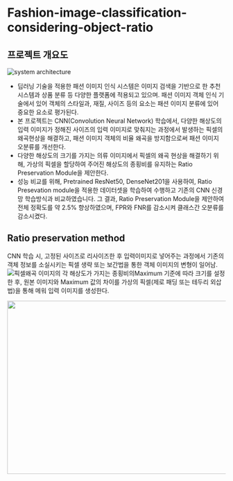 # Fashion-image-classification-considering-object-ratio

## 프로젝트 개요도
![system architecture](https://user-images.githubusercontent.com/65028694/147312559-f4a08946-901c-4b15-b775-0e6cfe6297e5.jpg)
- 딥러닝 기술을 적용한 패션 이미지 인식 시스템은 이미지 검색을 기반으로 한 추천시스템과 상품 분류 등 다양한 플랫폼에 적용되고 있으며. 패션 이미지 객체 인식 기술에서 있어 객체의 스타일과, 재질, 사이즈 등의 요소는 패션 이미지 분류에 있어 중요한 요소로 평가된다. 
- 본 프로젝트는 CNN(Convolution Neural Network) 학습에서, 다양한 해상도의 입력 이미지가 정해진 사이즈의 입력 이미지로 맞춰지는 과정에서 발생하는 픽셀의 왜곡현상을 해결하고, 패션 이미지 객체의 비율 왜곡을 방지함으로써 패션 이미지 오분류를 개선한다.
- 다양한 해상도의 크기를 가지는 의류 이미지에서 픽셀의 왜곡 현상을 해결하기 위해, 가상의 픽셀을 할당하여 주어진 해상도의 종횡비를 유지하는 Ratio Preservation Module을 제안한다.
- 성능 비교를 위해, Pretrained ResNet50, DenseNet201을 사용하여, Ratio Presevation module을 적용한 데이터셋을 학습하여 수행하고 기존의 CNN 신경망 학습방식과 비교하였습니다. 그 결과, Ratio Preservation Module을 제안하여 전체 정확도를 약 2.5% 향상하였으며, FPR와 FNR를 감소시켜 클래스간 오분류를 감소시켰다.

## Ratio preservation method
CNN 학습 시, 고정된 사이즈로 리사이즈한 후 입력이미지로 넣어주는 과정에서 기존의 객체 정보를 소실시키는 픽셀 생략 또는 보간법을 통한 객체 이미지의 변형이 일어남.  
![픽셀왜곡](https://user-images.githubusercontent.com/65028694/148916432-a53cbb66-fa7f-495d-9108-19e51fb62edb.png)
이미지의 각 해상도가 가지는 종횡비의Maximum 기준에 따라 크기를 설정한 후, 원본 이미지와 Maximum 값의 차이를 가상의 픽셀(제로 패딩 또는 테두리 외삽법)을 통해 메워 입력 이미지를 생성한다.  
<center><img src="https://user-images.githubusercontent.com/65028694/147313306-b318e8fe-66c1-48cf-979c-405bc9bc0c6d.png" width="700" height="400"></center>

